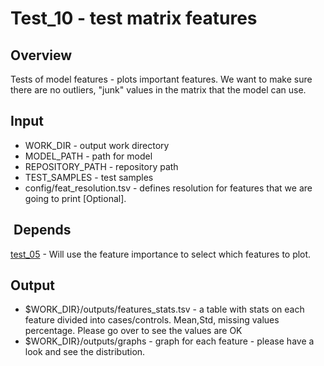 # Test_10 - test matrix features

## Overview
Tests of model features - plots important features. We want to make sure there are no outliers, "junk" values in the matrix that the model can use.
## Input
- WORK_DIR - output work directory
- MODEL_PATH - path for model
- REPOSITORY_PATH - repository path
- TEST_SAMPLES - test samples
- config/feat_resolution.tsv - defines resolution for features that we are going to print [Optional].

##  Depends
[test_05](Test_05%20-%20But%20why.md) - Will use the feature importance to select which features to plot.

## Output
- $WORK_DIR}/outputs/features_stats.tsv - a table with stats on each feature divided into cases/controls. Mean,Std, missing values percentage. Please go over to see the values are OK
- $WORK_DIR}/outputs/graphs - graph for each feature - please have a look and see the distribution.
 
